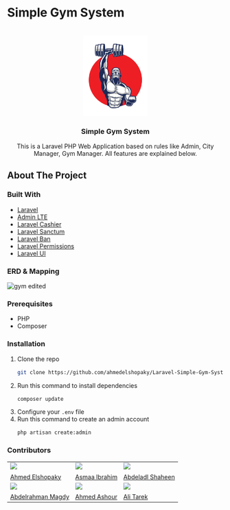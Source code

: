 # Simple Gym System

<!-- PROJECT LOGO -->
<br />
<div align="center">
  <a href="https://github.com/ahmedelshopaky/Laravel-Simple-Gym-System">
    <img src="public/images/gym-logo.jpg" alt="Logo" width="150" />
  </a>

  <h3 align="center">Simple Gym System</h3>

  <p align="center">
    This is a Laravel PHP Web Application based on rules like Admin, City Manager, Gym Manager. All features are explained below.
  </p>
</div>



<!-- ABOUT THE PROJECT -->
## About The Project

### Built With

* [Laravel](https://laravel.com/)
* [Admin LTE](https://adminlte.io/)
* [Laravel Cashier](https://github.com/laravel/cashier-stripe/)
* [Laravel Sanctum](https://github.com/laravel/sanctum/)
* [Laravel Ban](https://github.com/cybercog/laravel-ban/)
* [Laravel Permissions](https://github.com/spatie/laravel-permission/)
* [Laravel UI](https://github.com/laravel/ui)


### ERD & Mapping 

![gym edited](https://user-images.githubusercontent.com/97949768/156903803-d0e015de-a274-4a9a-a25c-de8434383991.png)


### Prerequisites

* PHP
* Composer

### Installation

1. Clone the repo
   ```sh
   git clone https://github.com/ahmedelshopaky/Laravel-Simple-Gym-System
   ```
2. Run this command to install dependencies
   ```sh
   composer update
   ```
3. Configure your `.env` file
4. Run this command to create an admin account
   ```sh
   php artisan create:admin
   ```

### Contributors

<table>
  <tr>
    <td>
      <img src="https://avatars.githubusercontent.com/u/58668061?v=4" />
    </td>
    <td>
      <img src="https://avatars.githubusercontent.com/u/56225081?v=4" />
    </td>
    <td>
      <img src="https://avatars.githubusercontent.com/u/97956558?v=4" />
    </td>
  </tr>
  <tr>
    <td>
      <a href="https://github.com/ahmedelshopaky">Ahmed Elshopaky</a>
    </td>
      <td>
      <a href="https://github.com/Asmaa100">Asmaa Ibrahim</a>
    </td>
     <td>
      <a href="https://github.com/abdeladlshaheen421">Abdeladl Shaheen</a>
    </td>
  </tr>
  <tr>
    <td>
      <img src="https://avatars.githubusercontent.com/u/97949768?v=4" />
    </td>
    <td>
      <img src="https://avatars.githubusercontent.com/u/75224277?v=4" />
    </td>
    <td>
      <img src="https://avatars.githubusercontent.com/u/97910397?v=4" />
    </td>
  </tr>
  <tr>
    <td>
      <a href="https://github.com/EngAbdelrahmanMagdi">Abdelrahman Magdy</a>
    </td>
      <td>
      <a href="https://github.com/AshourDono">Ahmed Ashour</a>
    </td>
     <td>
      <a href="https://github.com/AliTaarek">Ali Tarek</a>
    </td>
  </tr>
</table>
